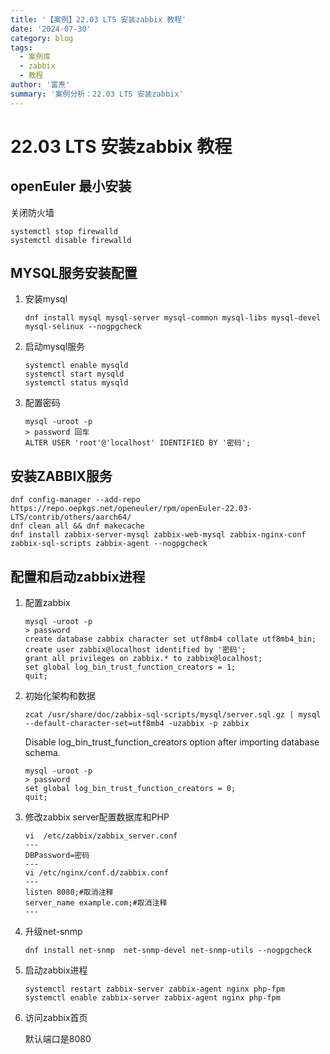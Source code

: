 ```yaml
---
title: '【案例】22.03 LTS 安装zabbix 教程'
date: '2024-07-30'
category: blog
tags:
  - 案例库
  - zabbix 
  - 教程
author: '富焘'
summary: '案例分析：22.03 LTS 安装zabbix'
---
```

# 22.03 LTS 安装zabbix 教程

## openEuler 最小安装

   关闭防火墙

   ```text
   systemctl stop firewalld
   systemctl disable firewalld
   ```

## MYSQL服务安装配置

1. 安装mysql

   ```text
   dnf install mysql mysql-server mysql-common mysql-libs mysql-devel mysql-selinux --nogpgcheck
   ```

2. 启动mysql服务

   ```text
   systemctl enable mysqld
   systemctl start mysqld
   systemctl status mysqld
   ```

3. 配置密码

   ```mysql
   mysql -uroot -p
   > password 回车
   ALTER USER 'root'@'localhost' IDENTIFIED BY '密码';
   ```

## 安装ZABBIX服务

   ```text
   dnf config-manager --add-repo https://repo.oepkgs.net/openeuler/rpm/openEuler-22.03-LTS/contrib/others/aarch64/
   dnf clean all && dnf makecache
   dnf install zabbix-server-mysql zabbix-web-mysql zabbix-nginx-conf zabbix-sql-scripts zabbix-agent --nogpgcheck
   ```

## 配置和启动zabbix进程

1. 配置zabbix

   ```mysql
   mysql -uroot -p
   > password
   create database zabbix character set utf8mb4 collate utf8mb4_bin;
   create user zabbix@localhost identified by '密码';
   grant all privileges on zabbix.* to zabbix@localhost;
   set global log_bin_trust_function_creators = 1;
   quit;
   ```

2. 初始化架构和数据

   ```text
   zcat /usr/share/doc/zabbix-sql-scripts/mysql/server.sql.gz | mysql --default-character-set=utf8mb4 -uzabbix -p zabbix
   ```
   
   Disable log_bin_trust_function_creators option after importing database schema.

   ```mysql
   mysql -uroot -p
   > password
   set global log_bin_trust_function_creators = 0;
   quit;
   ```

3. 修改zabbix server配置数据库和PHP

   ```text
   vi  /etc/zabbix/zabbix_server.conf 
   ---
   DBPassword=密码
   ---
   vi /etc/nginx/conf.d/zabbix.conf
   ---
   listen 8080;#取消注释
   server_name example.com;#取消注释
   ---
   ```

4. 升级net-snmp

   ```text
   dnf install net-snmp  net-snmp-devel net-snmp-utils --nogpgcheck
   ```

5. 启动zabbix进程

   ```text
   systemctl restart zabbix-server zabbix-agent nginx php-fpm
   systemctl enable zabbix-server zabbix-agent nginx php-fpm
   ```

6. 访问zabbix首页

   默认端口是8080
